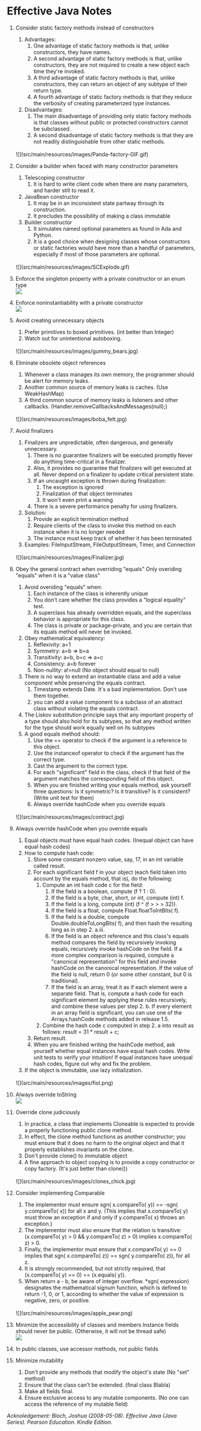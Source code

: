 # Effective Java Notes

1. Consider static factory methods instead of constructors
    1. Advantages: 
        1. One advantage of static factory methods is that, unlike constructors, they have names.
        2. A second advantage of static factory methods is that, unlike constructors, they are not required to create a new object each time they're invoked.
        3. A third advantage of static factory methods is that, unlike constructors, they can return an object of any subtype of their return type.
        4. A fourth advantage of static factory methods is that they reduce the verbosity of creating parameterized type instances.
    2. Disadvantages:
        1. The main disadvantage of providing only static factory methods is that classes without public or protected constructors cannot be subclassed.
        2. A second disadvantage of static factory methods is that they are not readily distinguishable from other static methods.
    <br />
    ![](src/main/resources/images/Panda-factory-GIF.gif)
    <br />
    
2. Consider a builder when faced with many constructor parameters
    1. Telescoping constructor
        1. It is hard to write client code when there are many parameters, and harder still to read it.
    2. JavaBean constructor
        1. It may be in an inconsistent state partway through its construction.
        2. It precludes the possibility of making a class immutable
    3. Builder constructor
        1. It simulates named optional parameters as found in Ada and Python.
        2. It is a good choice when designing classes whose constructors or static factories would have more than a handful of parameters, especially if most of those parameters are optional.
    <br />
    ![](src/main/resources/images/SCExplode.gif)
    <br />
    
3. Enforce the singleton property with a private constructor or an enum type
    <br />
    ![](src/main/resources/images/nyan_cat.gif)
    <br />
    
4. Enforce noninstantiability with a private constructor
    <br />
    ![](src/main/resources/images/Public-Private.jpg)
    <br />
    
5. Avoid creating unnecessary objects
    1. Prefer primitives to boxed primitives. (int better than Integer)
    2. Watch out for unintentional autoboxing. 
    <br />
    ![](src/main/resources/images/gummy_bears.jpg)
    <br />
    
6. Eliminate obsolete object references
    1. Whenever a class manages its own memory, the programmer should be alert for memory leaks.
    2. Another common source of memory leaks is caches. (Use WeakHashMap)
    3. A third common source of memory leaks is listeners and other callbacks. (Handler.removeCallbacksAndMessages(null);)
    <br />
    ![](src/main/resources/images/boba_fett.jpg)
    <br />
    
7. Avoid finalizers
    1. Finalizers are unpredictable, often dangerous, and generally unnecessary.
        1. There is no guarantee finalizers will be executed promptly
            Never do anything time-critical in a finalizer.
        2. Also, it provides no guarantee that finalizers will get executed at all.
            Never depend on a finalizer to update critical persistent state.
        3. If an uncaught exception is thrown during finalization: 
            1. The exception is ignored
            2. Finalization of that object terminates 
            3. It won't even print a warning
        4. There is a severe performance penalty for using finalizers.
    2. Solution:
        1. Provide an explicit termination method
        2. Require clients of the class to invoke this method on each instance when it is no longer needed
        3. The instance must keep track of whether it has been terminated
    3. Examples: FileInputStream, FileOutputStream, Timer, and Connection
    <br />
    ![](src/main/resources/images/Finalizer.jpg)
    <br />
   
8. Obey the general contract when overriding "equals"
    Only overiding "equals" when it is a "value class"
    1. Avoid overiding "equals" when:
        1. Each instance of the class is inherently unique
        2. You don't care whether the class provides a "logical equality" test.
        3. A superclass has already overridden equals, and the superclass behavior is appropriate for this class.
        4. The class is private or package-private, and you are certain that its equals method will never be invoked.
    2. Obey mathematical equivalency:
        1. Reflexivity: a=1
        2. Symmetry: a=b => b=a
        3. Transitivity: a=b, b=c => a=c
        4. Consistency: a=b forever
        5. Non-nullity: a!=null (No object should equal to null)
    3. There is no way to extend an instantiable class and add a value component while preserving the equals contract.
        1. Timestamp extends Date. It's a bad implementation. Don't use them together.
        2. you can add a value component to a subclass of an abstract class without violating the equals contract.
    4. The Liskov substitution principle says that any important property of a type should also hold for its subtypes, so that any method written for the type should work equally well on its subtypes
    5. A good equals method should:
        1. Use the == operator to check if the argument is a reference to this object.
        2. Use the instanceof operator to check if the argument has the correct type.
        3. Cast the argument to the correct type.
        4. For each "significant" field in the class, check if that field of the argument matches the corresponding field of this object.
        5. When you are finished writing your equals method, ask yourself three questions: Is it symmetric? Is it transitive? Is it consistent? (Write unit test for them)
        6. Always override hashCode when you override equals
    <br />
    ![](src/main/resources/images/contract.jpg)
    <br />
    
9. Always override hashCode when you override equals
    1. Equal objects must have equal hash codes. (Inequal object can have equal hash codes)
    2. How to compute hash code:
        1. Store some constant nonzero value, say, 17, in an int variable called result. 
        2. For each significant field f in your object (each field taken into account by the equals method, that is), do the following: 
            1. Compute an int hash code c for the field: 
                1. If the field is a boolean, compute (f ? 1 : 0). 
                2. If the field is a byte, char, short, or int, compute (int) f. 
                3. If the field is a long, compute (int) (f ^ (f > > > 32)). 
                4. If the field is a float, compute Float.floatToIntBits( f). 
                5. If the field is a double, compute Double.doubleToLongBits( f), and then hash the resulting long as in step 2. a.iii. 
                6. If the field is an object reference and this class's equals method compares the field by recursively invoking equals, recursively invoke hashCode on the field. If a more complex comparison is required, compute a "canonical representation" for this field and invoke hashCode on the canonical representation. If the value of the field is null, return 0 (or some other constant, but 0 is traditional). 
                7. If the field is an array, treat it as if each element were a separate field. That is, compute a hash code for each significant element by applying these rules recursively, and combine these values per step 2. b. If every element in an array field is significant, you can use one of the Arrays.hashCode methods added in release 1.5. 
            2. Combine the hash code c computed in step 2. a into result as follows: 
                result = 31 * result + c; 
        3. Return result.
        4. When you are finished writing the hashCode method, ask yourself whether equal instances have equal hash codes. Write unit tests to verify your intuition! If equal instances have unequal hash codes, figure out why and fix the problem.
    3. If the object is immutable, use lazy initialization.
    <br />
    ![](src/main/resources/images/fist.png)
    <br />
    
10. Always override toString
    <br />
    ![](src/main/resources/images/batman.jpg)
    <br />
    
11. Override clone judiciously
    1. In practice, a class that implements Cloneable is expected to provide a properly functioning public clone method.
    2. In effect, the clone method functions as another constructor; you must ensure that it does no harm to the original object and that it properly establishes invariants on the clone.
    3. Don't provide clone() to immutable object
    4. A fine approach to object copying is to provide a copy constructor or copy factory. (It's just better than clone())
    <br />
    ![](src/main/resources/images/clones_chick.jpg)
    <br />

12. Consider implementing Comparable
    1. The implementor must ensure sgn( x.compareTo( y)) == -sgn( y.compareTo( x)) for all x and y. (This implies that x.compareTo( y) must throw an exception if and only if y.compareTo( x) throws an exception.)
    2. The implementor must also ensure that the relation is transitive: (x.compareTo( y) > 0 && y.compareTo( z) > 0) implies x.compareTo( z) > 0.
    3. Finally, the implementor must ensure that x.compareTo( y) == 0 implies that sgn( x.compareTo( z)) == sgn( y.compareTo( z)), for all z.
    4. It is strongly recommended, but not strictly required, that (x.compareTo( y) == 0) == (x.equals( y)).
    5. When return a - b, be aware of integer overflow. 
\*sgn( expression) designates the mathematical signum function, which is defined to return -1, 0, or 1, according to whether the value of expression is negative, zero, or positive.
    <br />
    ![](src/main/resources/images/apple_pear.png)
    <br />

13. Minimize the accessibility of classes and members
    Instance fields should never be public. (Otherwise, it will not be thread safe)
     <br />
     ![](src/main/resources/images/encapsulation.png)
     <br />  
    
14. In public classes, use accessor methods, not public fields
    
15. Minimize mutability
    1. Don't provide any methods that modify the object's state (No "set" method)
    2. Ensure that the class can't be extended. (final class Blabla)
    3. Make all fields final.
    4. Ensure exclusive access to any mutable components. (No one can access the reference of my mutable field)
    
    
*Acknoledgement: Bloch, Joshua (2008-05-08). Effective Java (Java Series). Pearson Education. Kindle Edition.* 